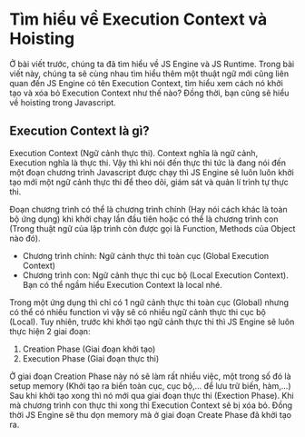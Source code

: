 # Tìm hiểu về Execution Context và Hoisting

Ở bài viết trước, chúng ta đã tìm hiểu về JS Engine và JS Runtime. Trong bài viết này, chúng ta sẽ cùng nhau tìm hiểu thêm một thuật ngữ mới cũng liên quan đến JS Engine có tên Execution Context, tìm hiểu xem cách nó khởi tạo và xóa bỏ Execution Context như thế nào? Đồng thời, bạn cũng sẽ hiểu về hoisting trong Javascript.

## Execution Context là gì?

Execution Context (Ngữ cảnh thực thi). Context nghĩa là ngữ cảnh, Execution nghĩa là thực thi. Vậy thì khi nói đến thực thi tức là đang nói đến một đoạn chương trình Javascript được chạy thì JS Engine sẽ luôn luôn khởi tạo mới một ngữ cảnh thực thi để theo dõi, giám sát và quản lí trình tự thực thi.

Đoạn chương trình có thể là chương trình chính (Hay nói cách khác là toàn bộ ứng dụng) khi khởi chạy lần đầu tiên hoặc có thể là chương trình con (Trong thuật ngữ của lập trình còn được gọi là Function, Methods của Object nào đó).

-   Chương trình chính: Ngữ cảnh thực thì toàn cục (Global Execution Context)
-   Chương trình con: Ngữ cảnh thực thi cục bộ (Local Execution Context). Bạn có thể ngầm hiểu Execution Context là local nhé.

Trong một ứng dụng thì chỉ có 1 ngữ cảnh thực thi toàn cục (Global) nhưng có thể có nhiều function vì vậy sẽ có nhiều ngữ cảnh thực thi cục bộ (Local). Tuy nhiên, trước khi khởi tạo ngữ cảnh thực thi thì JS Engine sẽ luôn thực hiện 2 giai đoạn:

1. Creation Phase (Giai đoạn khởi tạo)
2. Execution Phase (Giai đoạn thực thi)

Ở giai đoạn Creation Phase này nó sẽ làm rất nhiều việc, một trong số đó là setup memory (Khởi tạo ra biến toàn cục, cục bộ,... để lưu trữ biến, hàm,...) Sau khi khởi tạo xong thì nó mới qua giai đoạn thực thi (Exection Phase). Khi mà chương trình con thực thi xong thì Execution Context sẽ bị xóa bỏ. Đồng thời JS Engine sẽ thu dọn memory mà ở giai đoạn Create Phase đã khởi tạo ra.
